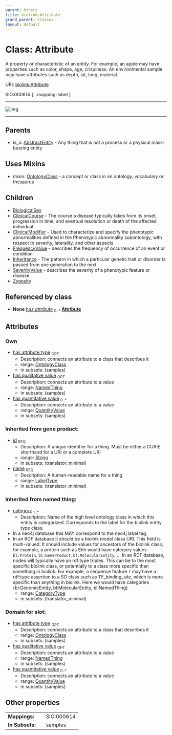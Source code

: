 ```yaml
---
parent: Others
title: biolink:Attribute
grand_parent: Classes
layout: default
---
```


# Class: Attribute


A property or characteristic of an entity. For example, an apple may have properties such as color, shape, age, crispiness. An environmental sample may have attributes such as depth, lat, long, material.

URI: [biolink:Attribute](https://w3id.org/biolink/vocab/Attribute)

SIO:000614
{: .mapping-label }


---

![img](http://yuml.me/diagram/nofunky;dir:TB/class/[Zygosity],[SeverityValue],[QuantityValue],[OntologyClass],[NamedThing],[Inheritance],[FrequencyValue],[ClinicalModifier],[ClinicalCourse],[BiologicalSex],[NamedThing]%3Chas%20qualitative%20value%200..1-%20[Attribute%7Cid:string;name:label_type;category:category_type%20%2B],[QuantityValue]%3Chas%20quantitative%20value%200..%2A-++[Attribute],[OntologyClass]%3Chas%20attribute%20type%200..1-%20[Attribute],[MaterialSample]-%20has%20attribute%200..%2A%3E[Attribute],[Attribute]uses%20-.-%3E[OntologyClass],[Attribute]%5E-[Zygosity],[Attribute]%5E-[SeverityValue],[Attribute]%5E-[Inheritance],[Attribute]%5E-[FrequencyValue],[Attribute]%5E-[ClinicalModifier],[Attribute]%5E-[ClinicalCourse],[Attribute]%5E-[BiologicalSex],[AbstractEntity]%5E-[Attribute],[MaterialSample],[AbstractEntity])

---


## Parents

 *  is_a: [AbstractEntity](AbstractEntity.md) - Any thing that is not a process or a physical mass-bearing entity

## Uses Mixins

 *  mixin: [OntologyClass](OntologyClass.md) - a concept or class in an ontology, vocabulary or thesaurus

## Children

 * [BiologicalSex](BiologicalSex.md)
 * [ClinicalCourse](ClinicalCourse.md) - The course a disease typically takes from its onset, progression in time, and eventual resolution or death of the affected individual
 * [ClinicalModifier](ClinicalModifier.md) - Used to characterize and specify the phenotypic abnormalities defined in the Phenotypic abnormality subontology, with respect to severity, laterality, and other aspects
 * [FrequencyValue](FrequencyValue.md) - describes the frequency of occurrence of an event or condition
 * [Inheritance](Inheritance.md) - The pattern in which a particular genetic trait or disorder is passed from one generation to the next
 * [SeverityValue](SeverityValue.md) - describes the severity of a phenotypic feature or disease
 * [Zygosity](Zygosity.md)

## Referenced by class

 *  **None** *[has attribute](has_attribute.md)*  <sub>0..*</sub>  **[Attribute](Attribute.md)**

## Attributes


### Own

 * [has attribute type](has_attribute_type.md)  <sub>OPT</sub>
    * Description: connects an attribute to a class that describes it
    * range: [OntologyClass](OntologyClass.md)
    * in subsets: (samples)
 * [has qualitative value](has_qualitative_value.md)  <sub>OPT</sub>
    * Description: connects an attribute to a value
    * range: [NamedThing](NamedThing.md)
    * in subsets: (samples)
 * [has quantitative value](has_quantitative_value.md)  <sub>0..*</sub>
    * Description: connects an attribute to a value
    * range: [QuantityValue](QuantityValue.md)
    * in subsets: (samples)

### Inherited from gene product:

 * [id](id.md)  <sub>REQ</sub>
    * Description: A unique identifier for a thing. Must be either a CURIE shorthand for a URI or a complete URI
    * range: [String](types/String.md)
    * in subsets: (translator_minimal)
 * [name](name.md)  <sub>REQ</sub>
    * Description: A human-readable name for a thing
    * range: [LabelType](types/LabelType.md)
    * in subsets: (translator_minimal)

### Inherited from named thing:

 * [category](category.md)  <sub>1..*</sub>
    * Description: Name of the high level ontology class in which this entity is categorized. Corresponds to the label for the biolink entity type class.
 * In a neo4j database this MAY correspond to the neo4j label tag.
 * In an RDF database it should be a biolink model class URI.
This field is multi-valued. It should include values for ancestors of the biolink class; for example, a protein such as Shh would have category values `bl:Protein`, `bl:GeneProduct`, `bl:MolecularEntity`, ...
In an RDF database, nodes will typically have an rdf:type triples. This can be to the most specific biolink class, or potentially to a class more specific than something in biolink. For example, a sequence feature `f` may have a rdf:type assertion to a SO class such as TF_binding_site, which is more specific than anything in biolink. Here we would have categories {bl:GenomicEntity, bl:MolecularEntity, bl:NamedThing}
    * range: [CategoryType](types/CategoryType.md)
    * in subsets: (translator_minimal)

### Domain for slot:

 * [has attribute type](has_attribute_type.md)  <sub>OPT</sub>
    * Description: connects an attribute to a class that describes it
    * range: [OntologyClass](OntologyClass.md)
    * in subsets: (samples)
 * [has qualitative value](has_qualitative_value.md)  <sub>OPT</sub>
    * Description: connects an attribute to a value
    * range: [NamedThing](NamedThing.md)
    * in subsets: (samples)
 * [has quantitative value](has_quantitative_value.md)  <sub>0..*</sub>
    * Description: connects an attribute to a value
    * range: [QuantityValue](QuantityValue.md)
    * in subsets: (samples)

## Other properties

|  |  |  |
| --- | --- | --- |
| **Mappings:** | | SIO:000614 |
| **In Subsets:** | | samples |

